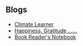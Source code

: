 ## Blogs


<ul style="margin:0 0 20px;">
  <li><a href="https://diptivk.wordpress.com/"><autocolor>Climate Learner</autocolor></a></li>
  <li><a href="diptistudy.wordpress.com"><autocolor>Happiness, Gratitude ……</autocolor></a></li>
  <li><a href="booksireaddipti.wordpress.com"><autocolor>Book Reader's Notebook</autocolor></a></li>
</ul>

